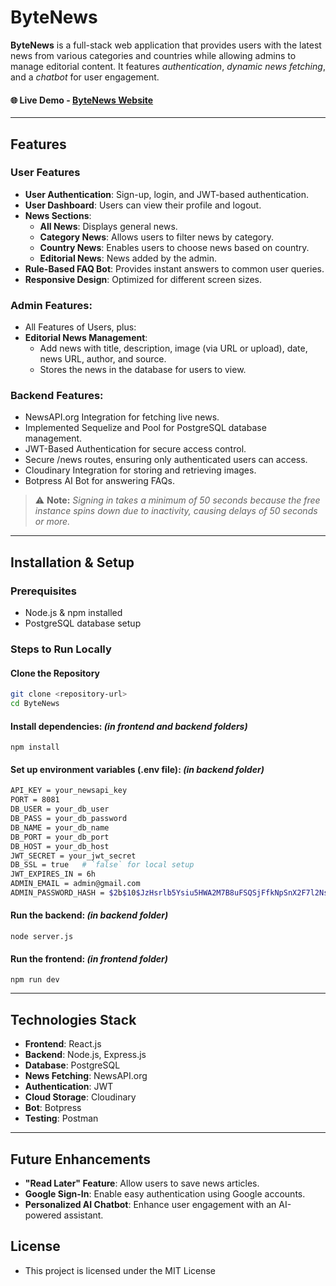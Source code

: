 # ByteNews

**ByteNews** is a full-stack web application that provides users with the latest news from various categories and countries while allowing admins to manage editorial content. It features *authentication*, *dynamic news fetching*, and a *chatbot* for user engagement.

#### 🌐 Live Demo - [ByteNews Website](https://ByteNews-c5r7.onrender.com)

---

## Features
### User Features
- **User Authentication**: Sign-up, login, and JWT-based authentication.
- **User Dashboard**: Users can view their profile and logout.
- **News Sections**:
  - **All News**: Displays general news.
  - **Category News**: Allows users to filter news by category.
  - **Country News**: Enables users to choose news based on country.
  - **Editorial News**: News added by the admin.
- **Rule-Based FAQ Bot**: Provides instant answers to common user queries.
- **Responsive Design**: Optimized for different screen sizes.

### **Admin Features**:
- All Features of Users, plus:
- **Editorial News Management**:
  - Add news with title, description, image (via URL or upload), date, news URL, author, and source.
  - Stores the news in the database for users to view.

### **Backend Features**:
- NewsAPI.org Integration for fetching live news.
- Implemented Sequelize and Pool for PostgreSQL database management.
- JWT-Based Authentication for secure access control.
- Secure /news routes, ensuring only authenticated users can access.
- Cloudinary Integration for storing and retrieving images.
- Botpress AI Bot for answering FAQs.

> ⚠️ **Note:** *Signing in takes a minimum of 50 seconds because the free instance spins down due to inactivity, causing delays of 50 seconds or more.*

---

## Installation & Setup
### Prerequisites
- Node.js & npm installed
- PostgreSQL database setup

### Steps to Run Locally
#### Clone the Repository
```bash
git clone <repository-url>
cd ByteNews
```

#### Install dependencies: *(in frontend and backend folders)*
```
npm install
```

#### Set up environment variables (.env file): *(in backend folder)*
```bash
API_KEY = your_newsapi_key
PORT = 8081
DB_USER = your_db_user
DB_PASS = your_db_password
DB_NAME = your_db_name
DB_PORT = your_db_port
DB_HOST = your_db_host
JWT_SECRET = your_jwt_secret
DB_SSL = true   # `false` for local setup
JWT_EXPIRES_IN = 6h
ADMIN_EMAIL = admin@gmail.com
ADMIN_PASSWORD_HASH = $2b$10$JzHsrlb5Ysiu5HWA2M7B8uFSQSjFfkNpSnX2F7l2NsIeZlqfMYRpm
```

#### Run the backend: *(in backend folder)*
```
node server.js
```

#### Run the frontend: *(in frontend folder)*
```
npm run dev
```

---

## Technologies Stack
  - **Frontend**: React.js
  - **Backend**: Node.js, Express.js
  - **Database**: PostgreSQL
  - **News Fetching**: NewsAPI.org
  - **Authentication**: JWT
  - **Cloud Storage**: Cloudinary
  - **Bot**: Botpress
  - **Testing**: Postman

---

## Future Enhancements
- **"Read Later" Feature**: Allow users to save news articles.
- **Google Sign-In**: Enable easy authentication using Google accounts.
- **Personalized AI Chatbot**: Enhance user engagement with an AI-powered assistant.

## License
  - This project is licensed under the MIT License

